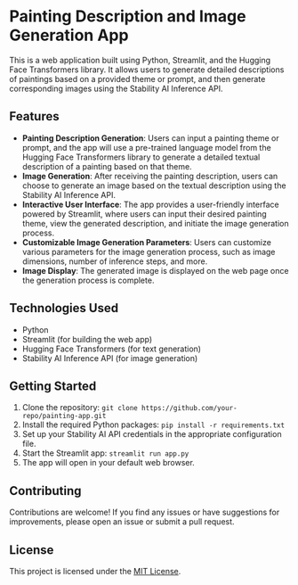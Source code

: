 # Painting Description and Image Generation App

This is a web application built using Python, Streamlit, and the Hugging Face Transformers library. It allows users to generate detailed descriptions of paintings based on a provided theme or prompt, and then generate corresponding images using the Stability AI Inference API.

## Features

- **Painting Description Generation**: Users can input a painting theme or prompt, and the app will use a pre-trained language model from the Hugging Face Transformers library to generate a detailed textual description of a painting based on that theme.
- **Image Generation**: After receiving the painting description, users can choose to generate an image based on the textual description using the Stability AI Inference API.
- **Interactive User Interface**: The app provides a user-friendly interface powered by Streamlit, where users can input their desired painting theme, view the generated description, and initiate the image generation process.
- **Customizable Image Generation Parameters**: Users can customize various parameters for the image generation process, such as image dimensions, number of inference steps, and more.
- **Image Display**: The generated image is displayed on the web page once the generation process is complete.

## Technologies Used

- Python
- Streamlit (for building the web app)
- Hugging Face Transformers (for text generation)
- Stability AI Inference API (for image generation)

## Getting Started

1. Clone the repository: `git clone https://github.com/your-repo/painting-app.git`
2. Install the required Python packages: `pip install -r requirements.txt`
3. Set up your Stability AI API credentials in the appropriate configuration file.
4. Start the Streamlit app: `streamlit run app.py`
5. The app will open in your default web browser.

## Contributing

Contributions are welcome! If you find any issues or have suggestions for improvements, please open an issue or submit a pull request.

## License

This project is licensed under the [MIT License](LICENSE).
